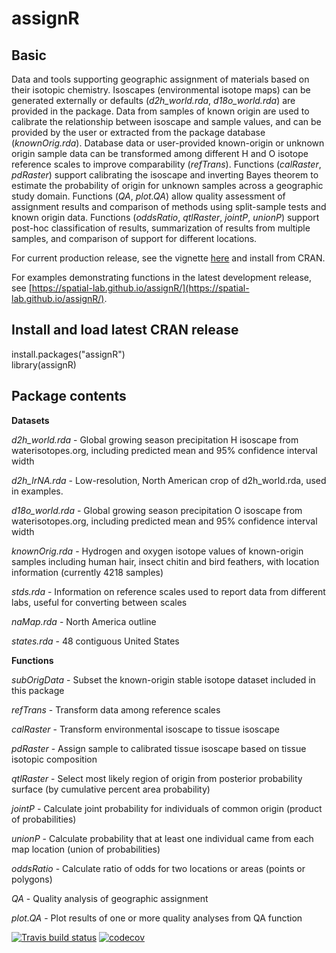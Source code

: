 # assignR

## Basic

Data and tools supporting geographic assignment of materials based on their isotopic chemistry. Isoscapes (environmental isotope maps) can be generated externally or defaults (*d2h_world.rda*, *d18o_world.rda*) are provided in the package. Data from samples of known origin are used to calibrate the relationship between isoscape and sample values, and can be provided by the user or extracted from the package database (*knownOrig.rda*). Database data or user-provided known-origin or unknown origin sample data can be transformed among different H and O isotope reference scales to improve comparability (*refTrans*). Functions (*calRaster*, *pdRaster*) support calibrating the isoscape and inverting Bayes theorem to estimate the probability of origin for unknown samples across a geographic study domain. Functions (*QA*, *plot.QA*) allow quality assessment of assignment results and comparison of methods using split-sample tests and known origin data. Functions (*oddsRatio*, *qtlRaster*, *jointP*, *unionP*) support post-hoc classification of results, summarization of results from multiple samples, and comparison of support for different locations.

For current production release, see the vignette [here](https://CRAN.R-project.org/package=assignR) and install from CRAN.

For examples demonstrating functions in the latest development release, see [https://spatial-lab.github.io/assignR/](https://spatial-lab.github.io/assignR/).

## Install and load latest CRAN release
install.packages("assignR")     
library(assignR)

## Package contents

**Datasets**

*d2h_world.rda* - Global growing season precipitation H isoscape from waterisotopes.org, including predicted mean and 95% confidence interval width

*d2h_lrNA.rda* - Low-resolution, North American crop of d2h_world.rda, used in examples.

*d18o_world.rda* - Global growing season precipitation O isoscape from waterisotopes.org, including predicted mean and 95% confidence interval width

*knownOrig.rda*	- Hydrogen and oxygen isotope values of known-origin samples including human hair, insect chitin and bird feathers, with location information (currently 4218 samples)

*stds.rda* - Information on reference scales used to report data from different labs, useful for converting between scales

*naMap.rda* - North America outline

*states.rda* - 48 contiguous United States

**Functions**

*subOrigData* - Subset the known-origin stable isotope dataset included in this package

*refTrans* - Transform data among reference scales

*calRaster* - Transform environmental isoscape to tissue isoscape

*pdRaster* - Assign sample to calibrated tissue isoscape based on tissue isotopic composition

*qtlRaster* - Select most likely region of origin from posterior probability surface (by cumulative percent area probability)

*jointP* - Calculate joint probability for individuals of common origin (product of probabilities)

*unionP* - Calculate probability that at least one individual came from each map location (union of probabilities)

*oddsRatio* - Calculate ratio of odds for two locations or areas (points or polygons)

*QA* - Quality analysis of geographic assignment

*plot.QA* - Plot results of one or more quality analyses from QA function

<!-- badges: start -->
  [![Travis build status](https://travis-ci.com/SPATIAL-Lab/assignR.svg?branch=master)](https://travis-ci.com/SPATIAL-Lab/assignR)
  [![codecov](https://codecov.io/gh/SPATIAL-Lab/assignR/branch/master/graph/badge.svg)](https://codecov.io/gh/SPATIAL-Lab/assignR) 
  <!-- badges: end -->

